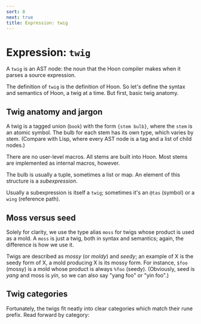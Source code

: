 ```yaml
---
sort: 8
next: true
title: Expression: twig
---
```


# Expression: `twig`

A `twig` is an AST node: the noun that the Hoon compiler makes
when it parses a source expression.

The definition of `twig` is the definition of Hoon.  So let's
define the syntax and semantics of Hoon, a twig at a time.  But
first, basic twig anatomy.

## Twig anatomy and jargon

A twig is a tagged union (`book`) with the form `{stem bulb}`,
where the `stem` is an atomic symbol.  The bulb for each stem has
its own type, which varies by stem.  (Compare with Lisp, where
every AST node is a tag and a list of child nodes.)

There are no user-level macros.  All stems are built into Hoon.
Most stems are implemented as internal macros, however.

The bulb is usually a tuple, sometimes a list or map.  An element
of this structure is a *subexpression*.

Usually a subexpression is itself a `twig`; sometimes it's an
`@tas` (symbol) or a `wing` (reference path).

## Moss versus seed

Solely for clarity, we use the type alias `moss` for twigs whose
product is used as a mold.  A `moss` is just a twig, both in
syntax and semantics; again, the difference is how we use it.

Twigs are described as *mossy* (or *moldy*) and *seedy*; an
example of X is the seedy form of X, a mold producing X is its
mossy form.  For instance, `$foo` (mossy) is a mold whose product
is always `%foo` (seedy).  (Obviously, seed is *yang* and moss is
*yin*, so we can also say "yang foo" or "yin foo".)

## Twig categories

Fortunately, the twigs fit neatly into clear categories which
match their rune prefix.  Read forward by category:

<div><list/></div>
